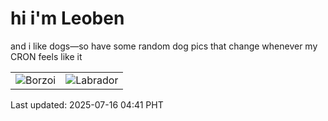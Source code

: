 # hi i'm Leoben

and i like dogs—so have some random dog pics that change whenever my CRON feels like it

|  |  |
|--------|----------|
| ![Borzoi](https://random-dog-vercel.vercel.app/api/random-borzoi?v=1752612118) | ![Labrador](https://random-dog-vercel.vercel.app/api/random-labrador?v=1752612118) |

Last updated: 2025-07-16 04:41 PHT
